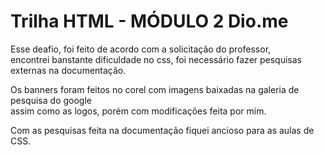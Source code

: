 # Trilha HTML - MÓDULO 2 Dio.me

Esse deafio, foi feito de acordo com a solicitação do professor,  
encontrei banstante dificuldade no css, foi necessário fazer pesquisas  
externas na documentação.

Os banners foram feitos no corel com imagens baixadas na galeria de pesquisa do google  
assim como as logos, porém com modificações feita por mim.

Com as pesquisas feita na documentação fiquei ancioso para as aulas de CSS.
